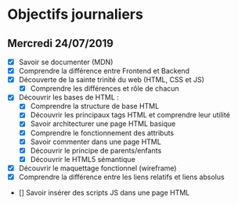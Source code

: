# Objectifs journaliers

## Mercredi 24/07/2019

- [x] Savoir se documenter (MDN)
- [x] Comprendre la différence entre Frontend et Backend
- [x] Découverte de la sainte trinité du web (HTML, CSS et JS)
  - [x] Comprendre les différences et rôle de chacun
- [x] Découvrir les bases de HTML :
  - [x] Comprendre la structure de base HTML
  - [x] Découvrir les principaux tags HTML et comprendre leur utilité
  - [x] Savoir architecturer une page HTML basique
  - [x] Comprendre le fonctionnement des attributs
  - [x] Savoir commenter dans une page HTML
  - [x] Découvrir le principe de parents/enfants
  - [x] Découvrir le HTML5 sémantique
- [x] Découvrir le maquettage fonctionnel (wireframe)
- [x] Comprendre la différence entre les liens relatifs et liens absolus
- [] Savoir insérer des scripts JS dans une page HTML
